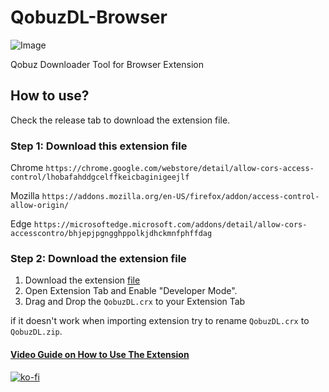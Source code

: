 # QobuzDL-Browser
![Image](https://i.ibb.co/SQNP1sD/image-2023-02-25-232835197.png)

Qobuz Downloader Tool for Browser Extension


## How to use?

Check the release tab to download the extension file.

### Step 1: Download this extension file 

Chrome
`https://chrome.google.com/webstore/detail/allow-cors-access-control/lhobafahddgcelffkeicbaginigeejlf`

Mozilla
`https://addons.mozilla.org/en-US/firefox/addon/access-control-allow-origin/`

Edge
`https://microsoftedge.microsoft.com/addons/detail/allow-cors-accesscontro/bhjepjpgngghppolkjdhckmnfphffdag`

### Step 2: Download the extension file
1. Download the extension [file](https://github.com/JemPH/QobuzDL-Browser/releases/tag/1.0)
2. Open Extension Tab and Enable "Developer Mode".
3. Drag and Drop the `QobuzDL.crx` to your Extension Tab

if it doesn't work when importing extension try to rename `QobuzDL.crx` to `QobuzDL.zip`.

#### [Video Guide on How to Use The Extension](https://dood.yt/d/5o0rwqg4kxbh)
[![ko-fi](https://ko-fi.com/img/githubbutton_sm.svg)](https://ko-fi.com/O4O3D65S3)
